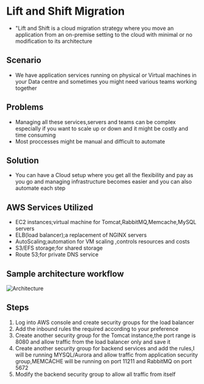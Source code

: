 # Lift and Shift Migration
- "Lift and Shift is a cloud migration strategy where you move an application from an on-premise setting to the cloud with minimal or no modification to its architecture 


## Scenario
- We have application services running on physical or Virtual machines in your Data centre and sometimes you might need various teams working together 

## Problems
- Managing all these services,servers and teams can be complex especially if you want to scale up or down and it might be costly and time consuming
- Most proccesses might be manual and difficult to automate


## Solution
- You can have a Cloud setup where you get all the flexibility and pay as you go and managing infrastructure becomes easier and you can also automate each step


## AWS Services Utilized
- EC2 instances;virtual machine for Tomcat,RabbitMQ,Memcache,MySQL servers
- ELB(load balancer);a replacement of NGINX servers
- AutoScaling;automation for VM scaling ,controls resources and costs
- S3/EFS storage;for shared storage
- Route 53;for private DNS service 


## Sample architecture workflow
![Architecture](https://miro.medium.com/v2/resize:fit:684/1*v486YCZ6Kuh9VZXDWTuKhQ.png)

## Steps
1. Log into AWS console and create security groups for the load balancer
2. Add the inbound rules the required according to your preference
3. Create another security group for the Tomcat instance,the port range is 8080 and allow traffic from the load balancer only and save it
4. Create another security group for backend services and add the rules,I will be running MYSQL/Aurora and allow traffic from application security group,MEMCACHE will be running on port 11211 and RabbitMQ on port 5672 
5. Modify the backend security group to allow all traffic from itself
